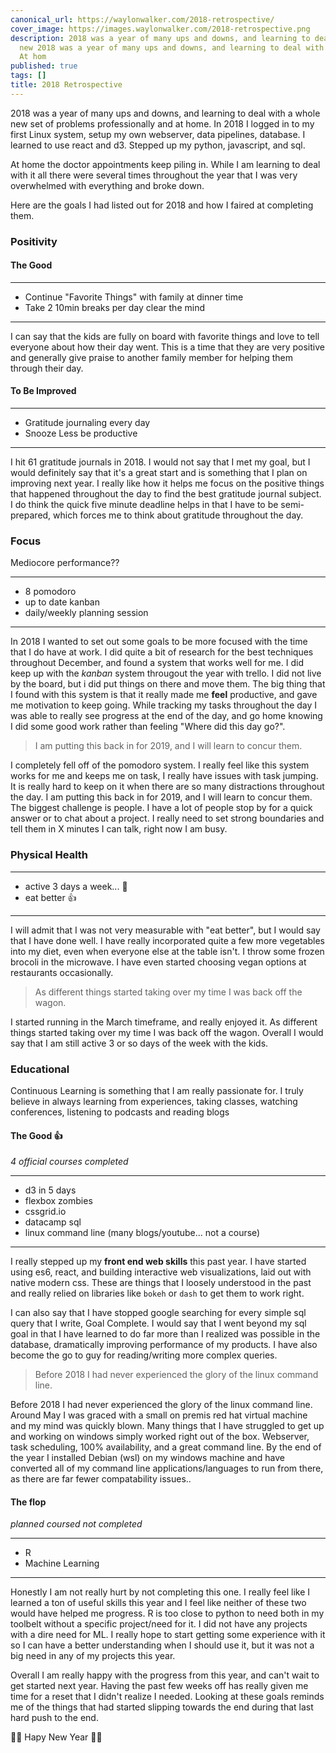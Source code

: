 ```yaml
---
canonical_url: https://waylonwalker.com/2018-retrospective/
cover_image: https://images.waylonwalker.com/2018-retrospective.png
description: 2018 was a year of many ups and downs, and learning to deal with a whole
  new 2018 was a year of many ups and downs, and learning to deal with a whole new
  At hom
published: true
tags: []
title: 2018 Retrospective
---
```


2018 was a year of many ups and downs, and learning to deal with a whole new
set of problems professionally and at home.  In 2018 I logged in to my first Linux system, setup my own webserver, data pipelines, database. I learned to use react and d3. Stepped up my python, javascript, and sql.

At home the doctor appointments keep piling in.  While I am learning to deal with it all there were several times throughout the year that I was very overwhelmed  with everything and broke down.

Here are the goals I had listed out for 2018 and how I faired at completing them.

### Positivity

#### The Good

---

* Continue "Favorite Things" with family at dinner time
* Take 2 10min breaks per day clear the mind

---

I can say that the kids are fully on board with favorite things and love to tell everyone about how their day went.  This is a time that they are very positive and generally give praise to another family member for helping them through their day.

#### To Be Improved

---

* Gratitude journaling every day
* Snooze Less be productive

---

I hit 61  gratitude journals in 2018.  I would not say that I met my goal, but I would definitely say that it's a great start and is something that I plan on improving next year.  I really like how it helps me focus on the positive things that happened throughout the day to find the best gratitude journal subject.  I do think the quick five minute deadline helps in that I have to be semi-prepared, which forces me to think about gratitude throughout the day.

### Focus

Mediocore performance??

---

* 8 pomodoro
* up to date kanban
* daily/weekly planning session

---

In 2018 I wanted to set out some goals to be more focused with the time that I do have at work.  I did quite a bit of research for the best techniques throughout December, and found a system that works well for me.  I did keep up with the _kanban_ system througout the year with trello.  I did not live by the board, but i did put things on there and move them.  The big thing that I found with this system is that it really made me **feel** productive, and gave me motivation to keep going.  While tracking my tasks throughout the day I was able to really see progress at the end of the day, and go home knowing I did some good work rather than feeling "Where did this day go?".

> I am putting this back in for 2019, and I will learn to concur them.

I completely fell off of the pomodoro system.  I really feel like this system works for me and keeps me on task, I really have issues with task jumping.  It is really hard to keep on it when there are so many distractions throughout the day.  I am putting this back in for 2019, and I will learn to concur them.  The biggest challenge is people.  I have a lot of people stop by for a quick answer or to chat about a project.  I really need to set strong boundaries and tell them in X minutes I can talk, right now I am busy.

### Physical Health

---

* active 3 days a week... 🤔
* eat better 👍

---

I will admit that I was not very measurable with "eat better", but I would say that I have done well.  I have really incorporated quite a few more vegetables into my diet, even when everyone else at the table isn't.  I throw some frozen brocoli in the microwave.  I have even started choosing vegan options at restaurants occasionally.

> As different things started taking over my time I was back off the wagon.

I started running in the March timeframe, and really enjoyed it.  As different things started taking over my time I was back off the wagon.  Overall I would say that I am still active 3 or so days of the week with the kids.

### Educational

Continuous Learning is something that I am really passionate for.  I truly believe in always learning from experiences, taking classes, watching conferences, listening to podcasts and reading blogs

#### The Good 👍

_4 official courses completed_

---

* d3 in 5 days
* flexbox zombies
* cssgrid.io
* datacamp sql
* linux command line (many blogs/youtube... not a course)

---

I really stepped up my **front end web skills** this past year. I have started using es6, react, and building interactive web visualizations, laid out with native modern css.  These are things that I loosely understood in the past and really relied on libraries like `bokeh` or `dash` to get them to work right.

I can also say that I have stopped google searching for every simple sql query that I write, Goal Complete.  I would say that I went beyond my sql goal in that I have learned to do far more than I realized was possible in the database, dramatically improving performance of my products.  I have also become the go to guy for reading/writing more complex queries.

> Before 2018 I had never experienced the glory of the linux command line.

Before 2018 I had never experienced the glory of the linux command line. Around May I was graced with a small on premis red hat virtual machine and my mind was quickly blown.  Many things that I have struggled to get up and working on windows simply worked right out of the box.  Webserver, task scheduling, 100% availability, and a great command line.  By the end of the year I installed Debian (wsl) on my windows machine and have converted all of my command line applications/languages to run from there, as there are far fewer compatability issues..

#### The flop

_planned coursed not completed_

---

* R
* Machine Learning

---

Honestly I am not really hurt by not completing this one.  I really feel like I learned a ton of useful skills this year and I feel like neither of these two would have helped me progress.  R is too close to python to need both in my toolbelt without a specific project/need for it.  I did not have any projects with a dire need for ML.  I really hope to start getting some experience with it so I can have a better understanding when I should use it, but it was not a big need in any of my projects this year.

Overall I am really happy with the progress from this year, and can't wait to get started next year.  Having the past few weeks off has really given me time for a reset that I didn't realize I needed.  Looking at these goals reminds me of the things that had started slipping towards the end during that last hard push to the end.



🎉🎉 Hapy New Year 🎉🎉